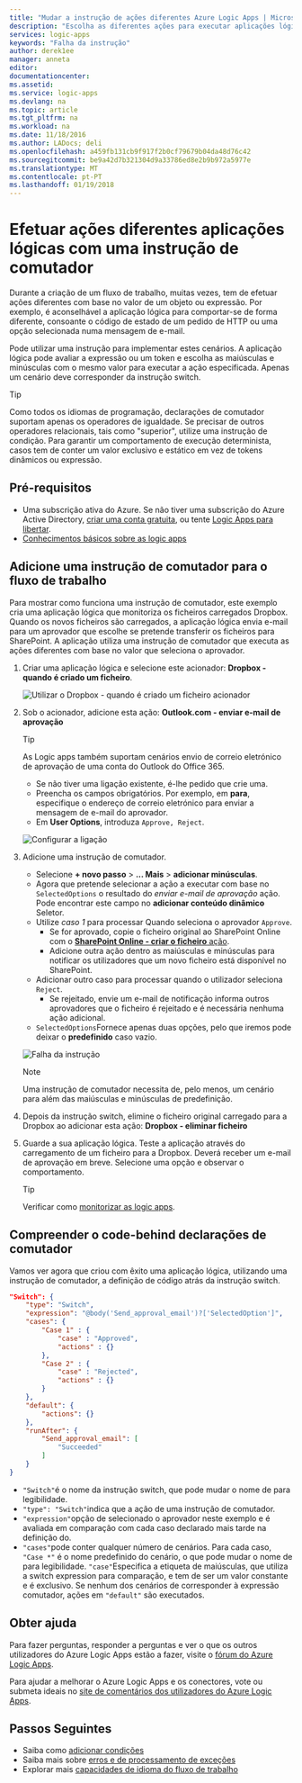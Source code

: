 ```yaml
---
title: "Mudar a instrução de ações diferentes Azure Logic Apps | Microsoft Docs"
description: "Escolha as diferentes ações para executar aplicações lógicas com base nos valores da expressão utilizando uma instrução de comutador"
services: logic-apps
keywords: "Falha da instrução"
author: derek1ee
manager: anneta
editor: 
documentationcenter: 
ms.assetid: 
ms.service: logic-apps
ms.devlang: na
ms.topic: article
ms.tgt_pltfrm: na
ms.workload: na
ms.date: 11/18/2016
ms.author: LADocs; deli
ms.openlocfilehash: a459fb131cb9f917f2b0cf79679b04da48d76c42
ms.sourcegitcommit: be9a42d7b321304d9a33786ed8e2b9b972a5977e
ms.translationtype: MT
ms.contentlocale: pt-PT
ms.lasthandoff: 01/19/2018
---
```

# <a name="perform-different-actions-in-logic-apps-with-a-switch-statement"></a>Efetuar ações diferentes aplicações lógicas com uma instrução de comutador

Durante a criação de um fluxo de trabalho, muitas vezes, tem de efetuar ações diferentes com base no valor de um objeto ou expressão. Por exemplo, é aconselhável a aplicação lógica para comportar-se de forma diferente, consoante o código de estado de um pedido de HTTP ou uma opção selecionada numa mensagem de e-mail.

Pode utilizar uma instrução para implementar estes cenários. A aplicação lógica pode avaliar a expressão ou um token e escolha as maiúsculas e minúsculas com o mesmo valor para executar a ação especificada. Apenas um cenário deve corresponder da instrução switch.

> [!TIP]
> Como todos os idiomas de programação, declarações de comutador suportam apenas os operadores de igualdade. Se precisar de outros operadores relacionais, tais como "superior", utilize uma instrução de condição.
> Para garantir um comportamento de execução determinista, casos tem de conter um valor exclusivo e estático em vez de tokens dinâmicos ou expressão.

## <a name="prerequisites"></a>Pré-requisitos

- Uma subscrição ativa do Azure. Se não tiver uma subscrição do Azure Active Directory, [criar uma conta gratuita](https://azure.microsoft.com/free/), ou tente [Logic Apps para libertar](https://tryappservice.azure.com/).
- [Conhecimentos básicos sobre as logic apps](logic-apps-overview.md)

## <a name="add-a-switch-statement-to-your-workflow"></a>Adicione uma instrução de comutador para o fluxo de trabalho

Para mostrar como funciona uma instrução de comutador, este exemplo cria uma aplicação lógica que monitoriza os ficheiros carregados Dropbox. Quando os novos ficheiros são carregados, a aplicação lógica envia e-mail para um aprovador que escolhe se pretende transferir os ficheiros para SharePoint. A aplicação utiliza uma instrução de comutador que executa as ações diferentes com base no valor que seleciona o aprovador.

1. Criar uma aplicação lógica e selecione este acionador: **Dropbox - quando é criado um ficheiro**.

   ![Utilizar o Dropbox - quando é criado um ficheiro acionador](./media/logic-apps-switch-case/dropbox-trigger.jpg)

2. Sob o acionador, adicione esta ação: **Outlook.com - enviar e-mail de aprovação**

   > [!TIP]
   > As Logic apps também suportam cenários envio de correio eletrónico de aprovação de uma conta do Outlook do Office 365.

   - Se não tiver uma ligação existente, é-lhe pedido que crie uma.
   - Preencha os campos obrigatórios. Por exemplo, em **para**, especifique o endereço de correio eletrónico para enviar a mensagem de e-mail do aprovador.
   - Em **User Options**, introduza `Approve, Reject`.

   ![Configurar a ligação](./media/logic-apps-switch-case/send-approval-email-action.jpg)

3. Adicione uma instrução de comutador.

   - Selecione **+ novo passo** > **... Mais** > **adicionar minúsculas**. 
   - Agora que pretende selecionar a ação a executar com base no `SelectedOptions` o resultado do *enviar e-mail de aprovação* ação. 
   Pode encontrar este campo no **adicionar conteúdo dinâmico** Seletor.
   - Utilize *caso 1* para processar Quando seleciona o aprovador `Approve`.
     - Se for aprovado, copie o ficheiro original ao SharePoint Online com o [ **SharePoint Online - criar o ficheiro** ação](../connectors/connectors-create-api-sharepointonline.md).
     - Adicione outra ação dentro as maiúsculas e minúsculas para notificar os utilizadores que um novo ficheiro está disponível no SharePoint.
   - Adicionar outro caso para processar quando o utilizador seleciona `Reject`.
     - Se rejeitado, envie um e-mail de notificação informa outros aprovadores que o ficheiro é rejeitado e é necessária nenhuma ação adicional.
   - `SelectedOptions`Fornece apenas duas opções, pelo que iremos pode deixar o **predefinido** caso vazio.

   ![Falha da instrução](./media/logic-apps-switch-case/switch.jpg)

   > [!NOTE]
   > Uma instrução de comutador necessita de, pelo menos, um cenário para além das maiúsculas e minúsculas de predefinição.

4. Depois da instrução switch, elimine o ficheiro original carregado para a Dropbox ao adicionar esta ação: **Dropbox - eliminar ficheiro**

5. Guarde a sua aplicação lógica. Teste a aplicação através do carregamento de um ficheiro para a Dropbox. Deverá receber um e-mail de aprovação em breve. Selecione uma opção e observar o comportamento.

   > [!TIP]
   > Verificar como [monitorizar as logic apps](logic-apps-monitor-your-logic-apps.md).

## <a name="understand-the-code-behind-switch-statements"></a>Compreender o code-behind declarações de comutador

Vamos ver agora que criou com êxito uma aplicação lógica, utilizando uma instrução de comutador, a definição de código atrás da instrução switch.

```json
"Switch": {
    "type": "Switch",
    "expression": "@body('Send_approval_email')?['SelectedOption']",
    "cases": {
        "Case 1" : {
            "case" : "Approved",
            "actions" : {}
        },
        "Case 2" : {
            "case" : "Rejected",
            "actions" : {}
        }
    },
    "default": {
        "actions": {}
    },
    "runAfter": {
        "Send_approval_email": [
            "Succeeded"
        ]
    }
}
```

* `"Switch"`é o nome da instrução switch, que pode mudar o nome de para legibilidade. 
* `"type": "Switch"`indica que a ação de uma instrução de comutador. 
* `"expression"`opção de selecionado o aprovador neste exemplo e é avaliada em comparação com cada caso declarado mais tarde na definição do. 
* `"cases"`pode conter qualquer número de cenários. Para cada caso, `"Case *"` é o nome predefinido do cenário, o que pode mudar o nome de para legibilidade. 
`"case"`Especifica a etiqueta de maiúsculas, que utiliza a switch expression para comparação, e tem de ser um valor constante e é exclusivo. Se nenhum dos cenários de corresponder à expressão comutador, ações em `"default"` são executados.

## <a name="get-help"></a>Obter ajuda

Para fazer perguntas, responder a perguntas e ver o que os outros utilizadores do Azure Logic Apps estão a fazer, visite o [fórum do Azure Logic Apps](https://social.msdn.microsoft.com/Forums/en-US/home?forum=azurelogicapps).

Para ajudar a melhorar o Azure Logic Apps e os conectores, vote ou submeta ideais no [site de comentários dos utilizadores do Azure Logic Apps](http://aka.ms/logicapps-wish).

## <a name="next-steps"></a>Passos Seguintes

- Saiba como [adicionar condições](logic-apps-use-logic-app-features.md)
- Saiba mais sobre [erros e de processamento de exceções](logic-apps-exception-handling.md)
- Explorar mais [capacidades de idioma do fluxo de trabalho](logic-apps-author-definitions.md)